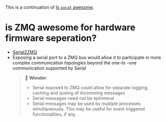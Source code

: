 This is a continuation of [Is `socat` awesome](./IsSocatAwesome.md).

# is ZMQ awesome for hardware firmware seperation?

- [Serial2ZMQ](https://github.com/wookiesh/serial2zmq)
- Exposing a serial port to a ZMQ bus would allow it to participate in more complex communication topologies beyond the one-to -one communication supported by Serial
    > 🤔 **Wonder**:
    > - Serial exposed to ZMQ could allow for separate logging, caching and queing of incomming messages
    > - Serial messages need not be ephimeral
    > - Serial messages may be used by multiple processes simultaneously. This may be useful for event triggered functionalities, if any.
